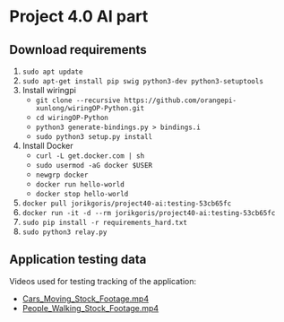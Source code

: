 # Project 4.0 AI part

## Download requirements
1) `sudo apt update`
2) `sudo apt-get install pip swig python3-dev python3-setuptools`
2) Install wiringpi
    - `git clone --recursive https://github.com/orangepi-xunlong/wiringOP-Python.git`
    - `cd wiringOP-Python`
    - `python3 generate-bindings.py > bindings.i`
    - `sudo python3 setup.py install`
3) Install Docker
    - `curl -L get.docker.com | sh`
    - `sudo usermod -aG docker $USER`
    - `newgrp docker`
    - `docker run hello-world`
    - `docker stop hello-world`
4) `docker pull jorikgoris/project40-ai:testing-53cb65fc`
5) `docker run -it -d --rm jorikgoris/project40-ai:testing-53cb65fc`
6) `sudo pip install -r requirements_hard.txt`
7) `sudo python3 relay.py`

## Application testing data
Videos used for testing tracking of the application:
- [Cars_Moving_Stock_Footage.mp4](https://www.youtube.com/watch?v=Y1jTEyb3wiI)
- [People_Walking_Stock_Footage.mp4](https://www.youtube.com/watch?v=Y1jTEyb3wiI)